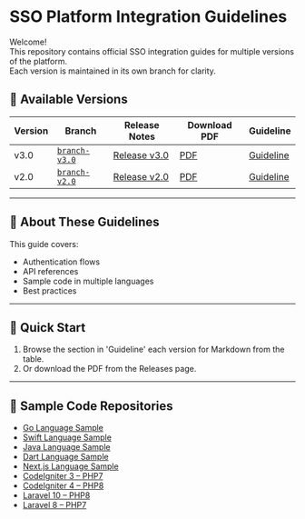 # SSO Platform Integration Guidelines

Welcome!  
This repository contains official SSO integration guides for multiple versions of the platform.  
Each version is maintained in its own branch for clarity.

## 📌 Available Versions
| Version | Branch | Release Notes | Download PDF | Guideline |
|---------|--------|--------------|--------------|-----------|
| v3.0 | [`branch-v3.0`](https://github.com/jaabir84/SSO-Integration-Guideline/tree/branch-v3.0) | [Release v3.0](https://github.com/jaabir84/SSO-Integration-Guideline/releases/tag/v3.0) | [PDF](https://github.com/jaabir84/SSO-Integration-Guideline/releases/download/v3.0/SSO.Integration.Guideline.Document_v3.0.pdf) | [Guideline](https://github.com/jaabir84/SSO-Integration-Guideline/blob/branch-v2.0/Guideline-v3.0.md) |
| v2.0 | [`branch-v2.0`](https://github.com/jaabir84/SSO-Integration-Guideline/tree/branch-v2.0) | [Release v2.0](https://github.com/jaabir84/SSO-Integration-Guideline/releases/tag/v2.0) | [PDF](https://github.com/jaabir84/SSO-Integration-Guideline/releases/download/v2.0/SSO.Integration.Guideline.Document_v2.0.pdf) | [Guideline](https://github.com/jaabir84/SSO-Integration-Guideline/blob/branch-v2.0/Guideline-v2.0.md) |

---

## 📖 About These Guidelines
This guide covers:
- Authentication flows
- API references
- Sample code in multiple languages
- Best practices

---

## 🚀 Quick Start
1. Browse the section in 'Guideline' each version for Markdown from the table.
2. Or download the PDF from the Releases page.

---

## 📂 Sample Code Repositories
- [Go Language Sample](https://github.com/jaabir84/Go_Sample)
- [Swift Language Sample](https://github.com/jaabir84/iOS_Swift)
- [Java Language Sample](https://github.com/jaabir84/Java_Sample)
- [Dart Language Sample](https://github.com/jaabir84/Flutter_Dart)
- [Next.js Language Sample](https://github.com/jaabir84/Nextjs-SSO)
- [CodeIgniter 3 – PHP7](https://github.com/jaabir84/Codeigniter3-php7)
- [CodeIgniter 4 – PHP8](https://github.com/jaabir84/Codeigniter4-php8)
- [Laravel 10 – PHP8](https://github.com/jaabir84/Laravel10-php8)
- [Laravel 8 – PHP7](https://github.com/jaabir84/Laravel8-php7)

